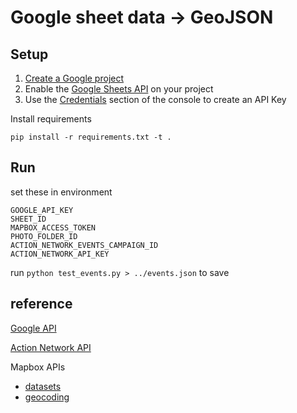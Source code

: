 # Google sheet data -> GeoJSON

## Setup

1. [Create a Google project](https://console.developers.google.com/project/_/apiui/apis/library)
1. Enable the [Google Sheets API](https://console.developers.google.com/apis/library/sheets.googleapis.com/) on your project
1. Use the [Credentials](https://console.developers.google.com/apis/credentials) section of the console to create an API Key

Install requirements

    pip install -r requirements.txt -t .

## Run

set these in environment

    GOOGLE_API_KEY
    SHEET_ID
    MAPBOX_ACCESS_TOKEN
    PHOTO_FOLDER_ID
    ACTION_NETWORK_EVENTS_CAMPAIGN_ID
    ACTION_NETWORK_API_KEY

run `python test_events.py > ../events.json` to save

## reference

[Google API](https://developers.google.com/sheets/api/quickstart/python)

[Action Network API](https://actionnetwork.org/docs/v2/)

Mapbox APIs
  - [datasets](https://github.com/mapbox/mapbox-sdk-py/blob/master/docs/datasets.md#datasets)
  - [geocoding](https://github.com/mapbox/mapbox-sdk-py/blob/master/docs/geocoding.md#geocoding)
